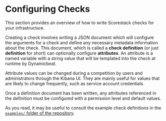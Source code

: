 Configuring Checks
==================

This section provides an overview of how to write Scorestack checks for your infrastructure.

Creating a check involves writing a JSON document which will configure the arguments for a check and define any necessary metadata information about the check. This document, which is called a **check definition** (or just **definition** for short) can optionally configure **attributes**. An attribute is a named variable with a string value that will be templated into the check at runtime by Dynamicbeat.

Attribute values can be changed during a competition by users and administrators through the Kibana UI. They are mainly useful for values that are likely to change frequently, such as service account credentials.

Once a definition document has been written, any attributes referenced in the definition must be configured with a permission level and default values.

As you read, it may be useful to consult the example check definitions in the [`examples/` folder of the repository](https://github.com/scorestack/scorestack/tree/stable/examples).